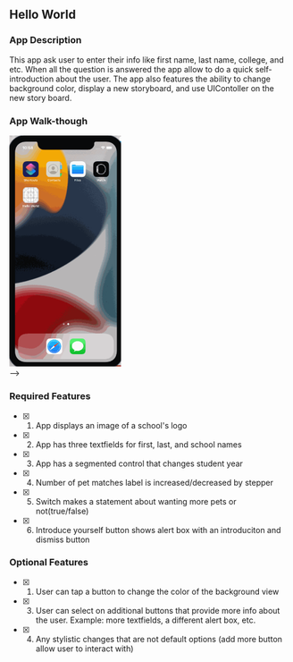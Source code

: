 ## Hello World

### App Description

This app ask user to enter their info like first name, last name, college, and etc. When all the question is answered the app allow to do a quick self-introduction about the user. The app also features the ability to change background color, display a new storyboard, and use UIContoller on the new story board.

### App Walk-though

<img src="https://raw.githubusercontent.com/Minp45/CodePath_PreWork/main/Prework.gif" width=200><br> -->


### Required Features

- [x] 1. App displays an image of a school's logo
- [x] 2. App has three textfields for first, last, and school names
- [x] 3. App has a segmented control that changes student year
- [x] 4. Number of pet matches label is increased/decreased by stepper
- [x] 5. Switch makes a statement about wanting more pets or not(true/false) 
- [x] 6. Introduce yourself button shows alert box with an introduciton and dismiss button

### Optional Features

- [x] 1. User can tap a button to change the color of the background view
- [x] 3. User can select on additional buttons that provide more info about the user. Example: more textfields, a different alert box, etc.
- [x] 4. Any stylistic changes that are not default options (add more button allow user to interact with)
